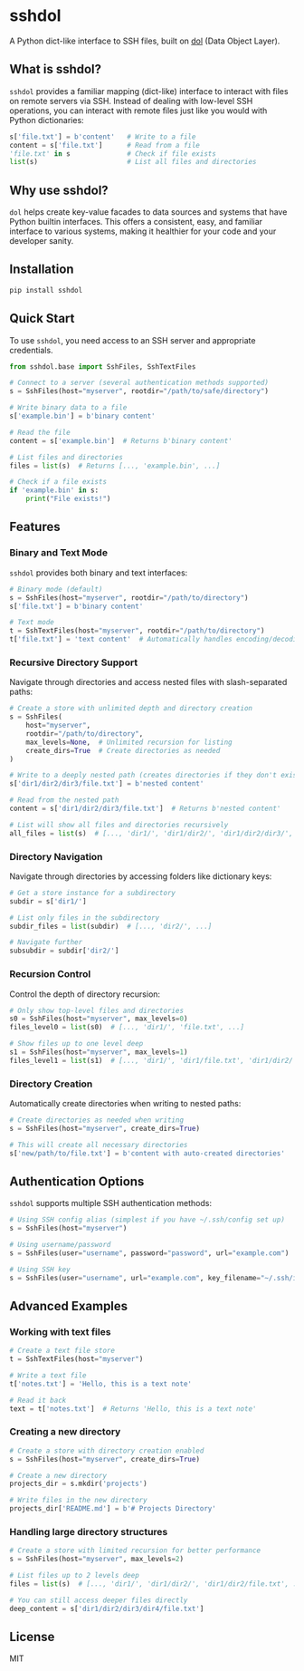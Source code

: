 # sshdol

A Python dict-like interface to SSH files, built on [dol](https://github.com/i2mint/dol) (Data Object Layer).


## What is sshdol?

`sshdol` provides a familiar mapping (dict-like) interface to interact with files on remote servers via SSH. Instead of dealing with low-level SSH operations, you can interact with remote files just like you would with Python dictionaries:

```python
s['file.txt'] = b'content'   # Write to a file
content = s['file.txt']      # Read from a file
'file.txt' in s              # Check if file exists
list(s)                      # List all files and directories
```

## Why use sshdol?

`dol` helps create key-value facades to data sources and systems that have Python builtin interfaces. This offers a consistent, easy, and familiar interface to various systems, making it healthier for your code and your developer sanity.

## Installation

```bash
pip install sshdol
```

## Quick Start

To use `sshdol`, you need access to an SSH server and appropriate credentials.

```python
from sshdol.base import SshFiles, SshTextFiles

# Connect to a server (several authentication methods supported)
s = SshFiles(host="myserver", rootdir="/path/to/safe/directory")

# Write binary data to a file
s['example.bin'] = b'binary content'

# Read the file
content = s['example.bin']  # Returns b'binary content'

# List files and directories
files = list(s)  # Returns [..., 'example.bin', ...]

# Check if a file exists
if 'example.bin' in s:
    print("File exists!")
```

## Features

### Binary and Text Mode

`sshdol` provides both binary and text interfaces:

```python
# Binary mode (default)
s = SshFiles(host="myserver", rootdir="/path/to/directory")
s['file.txt'] = b'binary content'

# Text mode
t = SshTextFiles(host="myserver", rootdir="/path/to/directory")
t['file.txt'] = 'text content'  # Automatically handles encoding/decoding
```

### Recursive Directory Support

Navigate through directories and access nested files with slash-separated paths:

```python
# Create a store with unlimited depth and directory creation
s = SshFiles(
    host="myserver",
    rootdir="/path/to/directory",
    max_levels=None,  # Unlimited recursion for listing
    create_dirs=True  # Create directories as needed
)

# Write to a deeply nested path (creates directories if they don't exist)
s['dir1/dir2/dir3/file.txt'] = b'nested content'

# Read from the nested path
content = s['dir1/dir2/dir3/file.txt']  # Returns b'nested content'

# List will show all files and directories recursively
all_files = list(s)  # [..., 'dir1/', 'dir1/dir2/', 'dir1/dir2/dir3/', 'dir1/dir2/dir3/file.txt', ...]
```

### Directory Navigation

Navigate through directories by accessing folders like dictionary keys:

```python
# Get a store instance for a subdirectory
subdir = s['dir1/']

# List only files in the subdirectory
subdir_files = list(subdir)  # [..., 'dir2/', ...]

# Navigate further
subsubdir = subdir['dir2/']
```

### Recursion Control

Control the depth of directory recursion:

```python
# Only show top-level files and directories
s0 = SshFiles(host="myserver", max_levels=0)
files_level0 = list(s0)  # [..., 'dir1/', 'file.txt', ...]

# Show files up to one level deep
s1 = SshFiles(host="myserver", max_levels=1)
files_level1 = list(s1)  # [..., 'dir1/', 'dir1/file.txt', 'dir1/dir2/', ...]
```

### Directory Creation

Automatically create directories when writing to nested paths:

```python
# Create directories as needed when writing
s = SshFiles(host="myserver", create_dirs=True)

# This will create all necessary directories
s['new/path/to/file.txt'] = b'content with auto-created directories'
```

## Authentication Options

`sshdol` supports multiple SSH authentication methods:

```python
# Using SSH config alias (simplest if you have ~/.ssh/config set up)
s = SshFiles(host="myserver")

# Using username/password
s = SshFiles(user="username", password="password", url="example.com")

# Using SSH key
s = SshFiles(user="username", url="example.com", key_filename="~/.ssh/id_rsa")
```

## Advanced Examples

### Working with text files

```python
# Create a text file store
t = SshTextFiles(host="myserver")

# Write a text file
t['notes.txt'] = 'Hello, this is a text note'

# Read it back
text = t['notes.txt']  # Returns 'Hello, this is a text note'
```

### Creating a new directory

```python
# Create a store with directory creation enabled
s = SshFiles(host="myserver", create_dirs=True)

# Create a new directory
projects_dir = s.mkdir('projects')

# Write files in the new directory
projects_dir['README.md'] = b'# Projects Directory'
```

### Handling large directory structures

```python
# Create a store with limited recursion for better performance
s = SshFiles(host="myserver", max_levels=2)

# List files up to 2 levels deep
files = list(s)  # [..., 'dir1/', 'dir1/dir2/', 'dir1/dir2/file.txt', ...]

# You can still access deeper files directly
deep_content = s['dir1/dir2/dir3/dir4/file.txt']
```

## License

MIT
